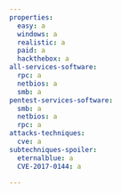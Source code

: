 ```yaml
---
properties:
  easy: a
  windows: a
  realistic: a
  paid: a
  hackthebox: a
all-services-software:
  rpc: a
  netbios: a
  smb: a
pentest-services-software:
  smb: a
  netbios: a
  rpc: a
attacks-techniques:
  cve: a
subtechniques-spoiler:
  eternalblue: a
  CVE-2017-0144: a

---
```

